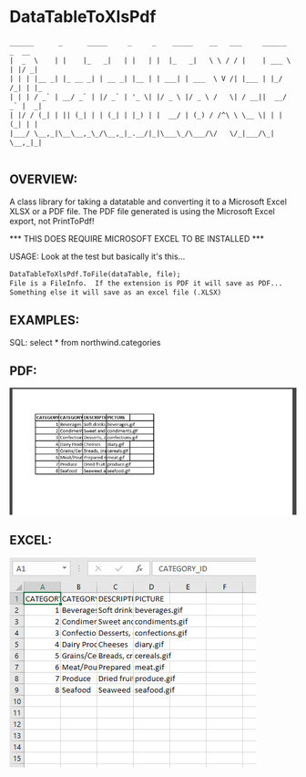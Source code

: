 # DataTableToXlsPdf
```
______      _      _____     _     _    _____    __   ___     ______   _  __ 
|  _  \    | |    |_   _|   | |   | |  |_   _|   \ \ / / |    | ___ \ | |/ _|
| | | |__ _| |_ __ _| | __ _| |__ | | ___| | ___  \ V /| |___ | |_/ /_| | |_ 
| | | / _` | __/ _` | |/ _` | '_ \| |/ _ \ |/ _ \ /   \| / __||  __/ _` |  _|
| |/ / (_| | || (_| | | (_| | |_) | |  __/ | (_) / /^\ \ \__ \| | | (_| | |  
|___/ \__,_|\__\__,_\_/\__,_|_.__/|_|\___\_/\___/\/   \/_|___/\_|  \__,_|_|  
                                                                                                                                                         
```

## OVERVIEW:
A class library for taking a datatable and converting it to a Microsoft Excel XLSX or a PDF file.  The PDF file generated is using the Microsoft Excel export, not PrintToPdf!

*** THIS DOES REQUIRE MICROSOFT EXCEL TO BE INSTALLED ***

USAGE:
Look at the test but basically it's this...
```
DataTableToXlsPdf.ToFile(dataTable, file);
File is a FileInfo.  If the extension is PDF it will save as PDF...  Something else it will save as an excel file (.XLSX)
```

## EXAMPLES:
SQL:
select * from northwind.categories

## PDF:

![alt text](https://raw.githubusercontent.com/dshifflet/DatatableToXlsPdfTools/master/pdf_example.PNG "Example Screen Shot")

## EXCEL:

![alt text](https://raw.githubusercontent.com/dshifflet/DatatableToXlsPdfTools/master/excel_example.PNG "Example Screen Shot")